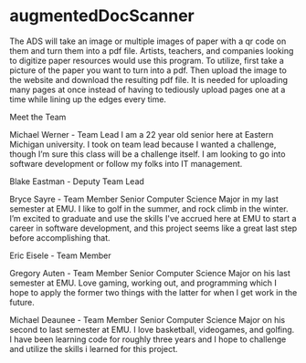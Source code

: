 # augmentedDocScanner

The ADS will take an image or multiple images of paper with a qr code on them and turn them into a pdf file. Artists, teachers, and companies looking to digitize paper resources would use this program. To utilize, first take a picture of the paper you want to turn into a pdf. Then upload the image to the website and download the resulting pdf file. It is needed for uploading many pages at once instead of having to tediously upload pages one at a time while lining up the edges every time.

Meet the Team

Michael Werner - Team Lead
I am a 22 year old senior here at Eastern Michigan university. I took on team lead because I wanted a challenge, though I’m sure this class will be a challenge itself. I am looking to go into software development or follow my folks into IT management.

Blake Eastman - Deputy Team Lead

Bryce Sayre - Team Member
Senior Computer Science Major in my last semester at EMU. I like to golf in the summer, and rock climb in the winter. I’m excited to graduate and use the skills I've accrued here at EMU to start a career in software development, and this project seems like a great last step before accomplishing that.

Eric Eisele - Team Member

Gregory Auten - Team Member
Senior Computer Science Major on his last semester at EMU. Love gaming, working out, and programming which I hope to apply the former two things with the latter for when I get work in the future.

Michael Deaunee - Team Member
Senior Computer Science Major on his second to last semester at EMU. I love basketball, videogames, and golfing. I have been learning code for roughly three years and I hope to challenge and utilize the skills i learned for this project.
